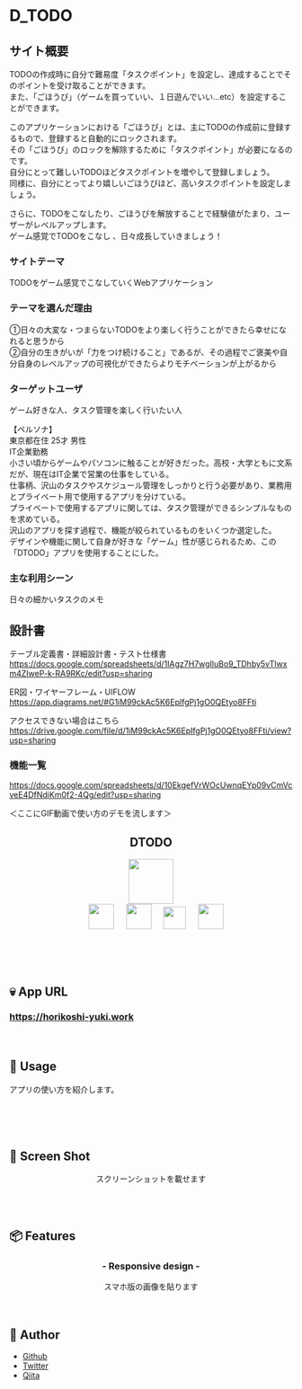 # D_TODO

## サイト概要
TODOの作成時に自分で難易度「タスクポイント」を設定し、達成することでそのポイントを受け取ることができます。  
また、「ごほうび」（ゲームを買っていい、１日遊んでいい…etc）を設定することができます。  
  
このアプリケーションにおける「ごほうび」とは、主にTODOの作成前に登録するもので、登録すると自動的にロックされます。  
その「ごほうび」のロックを解除するために「タスクポイント」が必要になるのです。  
自分にとって難しいTODOほどタスクポイントを増やして登録しましょう。  
同様に、自分にとってより嬉しいごほうびほど、高いタスクポイントを設定しましょう。  
  
さらに、TODOをこなしたり、ごほうびを解放することで経験値がたまり、ユーザーがレベルアップします。  
ゲーム感覚でTODOをこなし 、日々成長していきましょう！  

### サイトテーマ
TODOをゲーム感覚でこなしていくWebアプリケーション  

### テーマを選んだ理由
①日々の大変な・つまらないTODOをより楽しく行うことができたら幸せになれると思うから  
②自分の生きがいが「力をつけ続けること」であるが、その過程でご褒美や自分自身のレベルアップの可視化ができたらよりモチベーションが上がるから  

### ターゲットユーザ
ゲーム好きな人、タスク管理を楽しく行いたい人  

【ペルソナ】  
東京都在住 25才 男性  
IT企業勤務  
小さい頃からゲームやパソコンに触ることが好きだった。高校・大学ともに文系だが、現在はIT企業で営業の仕事をしている。  
仕事柄、沢山のタスクやスケジュール管理をしっかりと行う必要があり、業務用とプライベート用で使用するアプリを分けている。  
プライベートで使用するアプリに関しては、タスク管理ができるシンプルなものを求めている。  
沢山のアプリを探す過程で、機能が絞られているものをいくつか選定した。  
デザインや機能に関して自身が好きな「ゲーム」性が感じられるため、この「DTODO」アプリを使用することにした。  
  
### 主な利用シーン
日々の細かいタスクのメモ  

## 設計書
テーブル定義書・詳細設計書・テスト仕様書  
https://docs.google.com/spreadsheets/d/1IAgz7H7wgIluBo9_TDhby5vTlwxm4ZIweP-k-RA9RKc/edit?usp=sharing  

ER図・ワイヤーフレーム・UIFLOW  
https://app.diagrams.net/#G1iM99ckAc5K6EpIfgPj1gO0QEtyo8FFti

アクセスできない場合はこちら  
https://drive.google.com/file/d/1iM99ckAc5K6EpIfgPj1gO0QEtyo8FFti/view?usp=sharing

### 機能一覧
https://docs.google.com/spreadsheets/d/10EkgefVrWOcUwnqEYp09vCmVcveE4DfNdiKm0f2-4Qg/edit?usp=sharing


<!-- ![ramenTimer](https://user-images.githubusercontent.com/39142850/63760432-4403f500-c8fa-11e9-9eba-3e22c3179e06.gif) -->
＜ここにGIF動画で使い方のデモを流します＞

<h2 align="center">DTODO</h2>

<p align="center">
  <a href="https://jp.vuejs.org/index.html"><img src="https://user-images.githubusercontent.com/39142850/71645835-a98d4580-2d21-11ea-9693-348d12101bb4.png" width="80px;" /></a><br>
<a>　</a>
  <a href="https://developer.mozilla.org/en-US/docs/Web/Progressive_web_apps"><img src="https://user-images.githubusercontent.com/39142850/71645957-1ead4a80-2d23-11ea-9201-7261df80db57.jpg" height="45px;" /></a>
<a>　</a>
  <a href="https://firebase.google.com/"><img src="https://user-images.githubusercontent.com/39142850/71645860-dd686b00-2d21-11ea-93f3-953cee4f0b32.png" height="45px;" /></a>
<a>　</a>
  <a href="https://firealpaca.com/"><img src="https://user-images.githubusercontent.com/39142850/71646089-82d10e00-2d25-11ea-8e4b-1004fac31a28.png" height="40px;" /></a>
<a>　</a>
  <a href="https://sweetalert.js.org/guides/"><img src="https://user-images.githubusercontent.com/39142850/71645994-b0b55300-2d23-11ea-86c9-b16c3d2a05ee.png" height="45px;" /></a>
</p>
<br><br><br>

## :skull: App URL

### **https://horikoshi-yuki.work** 
　
## 💬 Usage

アプリの使い方を紹介します。

 <br><br>
　
## :art: Screen Shot

<p align="center">
 スクリーンショットを載せます
</p><br><br>

## 📦 Features


<h3 align="center">- Responsive design -</h3>

<p align="center">
スマホ版の画像を貼ります
</p>
　

## 👀 Author

- [Github](#)
- [Twitter](#)
- [Qiita](#)
